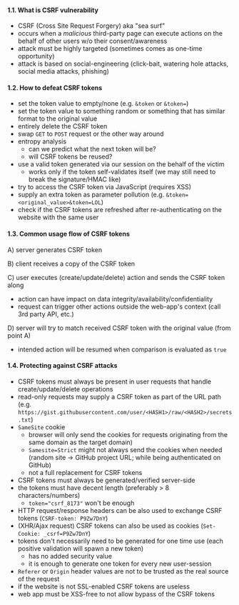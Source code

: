 #### 1.1. What is CSRF vulnerability

- CSRF (Cross Site Request Forgery) aka "sea surf"
- occurs when a *malicious* third-party page can execute actions on the behalf of other users w/o their  consent/awareness
- attack must be highly targeted (sometimes comes as one-time opportunity)
- attack is based on social-engineering (click-bait, watering hole attacks, social media attacks, phishing)


#### 1.2. How to defeat CSRF tokens

- set the token value to empty/none (e.g. `&token` or `&token=`)
- set the token value to something random or something that has similar format to the original value
- entirely delete the CSRF token
- swap `GET` to `POST` request or the other way around
- entropy analysis
  - can we predict what the next token will be?
  - will CSRF tokens be reused?
- use a valid token generated via our session on the behalf of the victim
  - works only if the token self-validates itself 
    (we may still need to break the signature/HMAC like)
- try to access the CSRF token via JavaScript (requires XSS)
- supply an extra token as parameter pollution (e.g. `&token=<original_value>&token=LOL`)
- check if the CSRF tokens are refreshed after re-authenticating on the website with the same user


#### 1.3. Common usage flow of CSRF tokens

A) server generates CSRF token

B) client receives a copy of the CSRF token

C) user executes (create/update/delete) action and sends the CSRF token along
   - action can have impact on data integrity/availability/confidentiality
   - request can trigger other actions outside the web-app's context (call 3rd party API, etc.)

D) server will try to match received CSRF token with the original value (from point A)
   - intended action will be resumed when comparison is evaluated as `true`


#### 1.4. Protecting against CSRF attacks

- CSRF tokens must always be present in user requests that handle create/update/delete operations  
- read-only requests may supply a CSRF token as part of the URL path (e.g. `https://gist.githubusercontent.com/user/<HASH1>/raw/<HASH2>/secrets.txt`)
- `SameSite` cookie
  - browser will only send the cookies for requests originating from the same domain as the target domain)
  - `Samesite=Strict` might not always send the cookies when needed (random site -> GitHub project URL; while being authenticated on GitHub)
  - not a full replacement for CSRF tokens
- CSRF tokens must always be generated/verified server-side
- the tokens must have decent length (preferably > 8 characters/numbers)
  - `token="csrf_8173"` won't be enough
- HTTP request/response headers can be also used to exchange CSRF tokens (`CSRF-token: P9Zw7DnY`)
- (XHR/Ajax request) CSRF tokens can also be used as cookies (`Set-Cookie: _csrf=P9Zw7DnY`)
- tokens don't necessarily need to be generated for one time use (each positive validation will spawn a new token)
  - has no added security value
  - it is enough to generate one token for every new user-session
- `Referer` or `Origin` header values are not to be trusted as the real source of the request
- if the website is not SSL-enabled CSRF tokens are useless
- web app must be XSS-free to not allow bypass of the CSRF tokens
